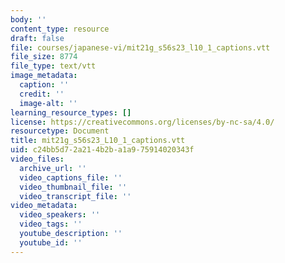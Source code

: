 ```yaml
---
body: ''
content_type: resource
draft: false
file: courses/japanese-vi/mit21g_s56s23_l10_1_captions.vtt
file_size: 8774
file_type: text/vtt
image_metadata:
  caption: ''
  credit: ''
  image-alt: ''
learning_resource_types: []
license: https://creativecommons.org/licenses/by-nc-sa/4.0/
resourcetype: Document
title: mit21g_s56s23_L10_1_captions.vtt
uid: c24bb5d7-2a21-4b2b-a1a9-75914020343f
video_files:
  archive_url: ''
  video_captions_file: ''
  video_thumbnail_file: ''
  video_transcript_file: ''
video_metadata:
  video_speakers: ''
  video_tags: ''
  youtube_description: ''
  youtube_id: ''
---
```

